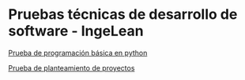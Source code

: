 # **Pruebas técnicas de desarrollo de software - IngeLean**

[Prueba de programación básica en python](prueba_basica_python.md)

[Prueba de planteamiento de proyectos](prueba_planteamiento_proyectos.md)


